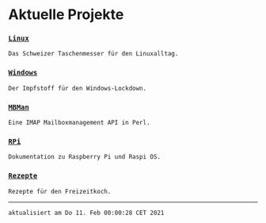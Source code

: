 # Aktuelle Projekte

### [`Linux`](https://github.com/ingank/Linux/)
`Das Schweizer Taschenmesser für den Linuxalltag.`

### [`Windows`](https://github.com/ingank/Windows/)
`Der Impfstoff für den Windows-Lockdown.`

### [`MBMan`](https://github.com/ingank/MBMan/)
`Eine IMAP Mailboxmanagement API in Perl.`

### [`RPi`](https://github.com/ingank/RPi/)
`Dokumentation zu Raspberry Pi und Raspi OS.`

### [`Rezepte`](https://github.com/ingank/Rezepte/)
`Rezepte für den Freizeitkoch.`


---

`aktualisiert am Do 11. Feb 00:00:28 CET 2021`
